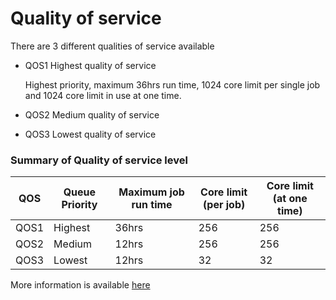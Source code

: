 # Quality of service

There are 3 different qualities of service available

* QOS1 Highest quality of service

	Highest priority, maximum 36hrs run time, 1024 core limit per single job and 1024 core limit in use at one time.

* QOS2 Medium quality of service

* QOS3 Lowest quality of service

### Summary of Quality of service level

|QOS| Queue Priority |Maximum job run time|Core limit (per job)|Core limit (at one time)|
|---|---|---|---|---|
| QOS1 | Highest | 36hrs |256   | 256 |
| QOS2 | Medium | 12hrs | 256  | 256  |
| QOS3 | Lowest | 12hrs | 32  | 32  |


More information is available [here](http://www.hpc.cam.ac.uk/policies/qos-descriptions)